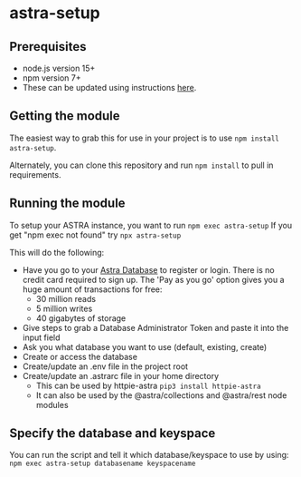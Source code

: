 # astra-setup

## Prerequisites
* node.js version 15+
* npm version 7+
* These can be updated using instructions [here](https://www.whitesourcesoftware.com/free-developer-tools/blog/update-node-js/).

## Getting the module
The easiest way to grab this for use in your project is to use `npm install astra-setup`.

Alternately, you can clone this repository and run `npm install` to pull in requirements.

## Running the module
To setup your ASTRA instance, you want to run `npm exec astra-setup`
  If you get "npm exec not found" try `npx astra-setup`

This will do the following:
* Have you go to your [Astra Database](https://datastx.io/workshops) to register or login. There is no credit card required to sign up. The 'Pay as you go' option gives you a huge amount of transactions for free:
   * 30 million reads
   * 5 million writes
   * 40 gigabytes of storage
* Give steps to grab a Database Administrator Token and paste it into the input field
* Ask you what database you want to use (default, existing, create)
* Create or access the database
* Create/update an .env file in the project root
* Create/update an .astrarc file in your home directory
  * This can be used by httpie-astra `pip3 install httpie-astra`
  * It can also be used by the @astra/collections and @astra/rest node modules

## Specify the database and keyspace
You can run the script and tell it which database/keyspace to use by using:
`npm exec astra-setup databasename keyspacename`
